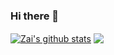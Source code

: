 ### Hi there 👋

<!--
**zaaii/zaaii** is a ✨ _special_ ✨ repository because its `README.md` (this file) appears on your GitHub profile.

Here are some ideas to get you started:

- 🔭 I’m currently working on ...
- 🌱 I’m currently learning ...
- 👯 I’m looking to collaborate on ...
- 🤔 I’m looking for help with ...
- 💬 Ask me about ...
- 📫 How to reach me: ...
- 😄 Pronouns: ...
- ⚡ Fun fact: ...
-->
<body>
<a href="https://github.com/anuraghazra/github-readme-stats"><img align="center" src="https://github-readme-stats.vercel.app/api?username=zaaii&show_icons=true&include_all_commits=true&theme=github_dark&hide_border=true" alt="Zai's github stats" /></a>
<a href="https://github.com/anuraghazra/github-readme-stats"><img align="center" src="https://github-readme-stats.vercel.app/api/top-langs/?username=zaaii&layout=compact&theme=github_dark&hide_border=true" /></a>
</body>
